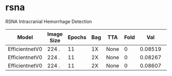 # rsna
RSNA Intracranial Hemorrhage Detection

| Model         |Image Size|Epochs|Bag|TTA |Fold|Val     |LB   |
| --------------|----------|------|---|----|----|--------|-----|
| EfficientnetV0|224 .     |11    |1X |None|0   |0.08519 |???? |
| EfficientnetV0|224 .     |11    |2X |None|0   |0.08267 |???? |
| EfficientnetV0|224 .     |11    |2X |None|0   |0.08607 |???? |

